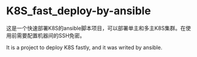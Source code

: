 # K8S_fast_deploy-by-ansible
这是一个快速部署K8S的ansible脚本项目，可以部署单主和多主K8S集群。在使用前需要配置机器间的SSH免密。

It is a project to deploy K8S fastly, and it was writed by ansible.
